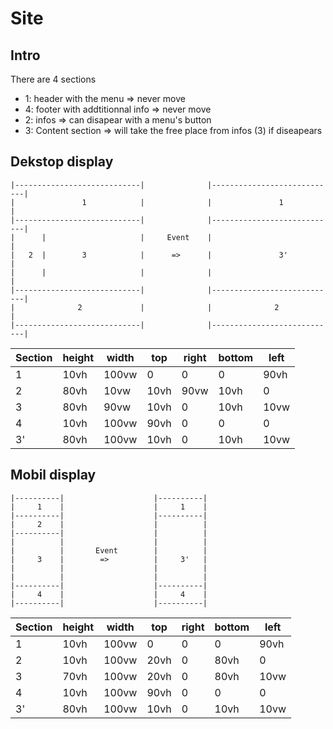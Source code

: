 
# Site

## Intro

There are 4 sections
- 1: header with the menu => never move
- 4: footer with addtitionnal info => never move
- 2: infos => can disapear with a menu's button  
- 3: Content section => will take the free place from infos (3) if diseapears

## Dekstop display

```
|----------------------------|              |----------------------------|
|               1            |              |               1            |
|----------------------------|              |----------------------------|
|      |                     |     Event    |                            |
|   2  |        3            |      =>      |               3'           |
|      |                     |              |                            |
|----------------------------|              |----------------------------|
|              2             |              |              2             |
|----------------------------|              |----------------------------|
```

| Section | height  | width | top   | right | bottom    | left  |
|-------|--------|--------|--------|--------|--------|--------|
| 1     |  10vh | 100vw | 0 | 0 | 0 | 90vh  |      
| 2     | 80vh  | 10vw | 10vh  | 90vw| 10vh    | 0 |      
| 3     | 80vh  | 90vw  | 10vh  | 0 | 10vh  | 10vw |      
| 4     | 10vh  | 100vw | 90vh  | 0 | 0 | 0 |
| 3'    | 80vh  | 100vw | 10vh  | 0 | 10vh  | 10vw |    

## Mobil display

```
|----------|                    |----------|
|     1    |                    |     1    |
|----------|                    |----------|
|     2    |                    |          |
|----------|                    |          |
|          |                    |          |
|          |       Event        |          | 
|     3    |        =>          |     3'   |
|          |                    |          |
|          |                    |          |
|----------|                    |----------|
|     4    |                    |     4    |
|----------|                    |----------|
```

| Section | height  | width | top   | right | bottom    | left  |
|-------|--------|--------|--------|--------|--------|--------|
| 1     |  10vh | 100vw | 0 | 0 | 0 | 90vh  |      
| 2     | 10vh  | 100vw | 20vh  | 0 | 80vh    | 0 |      
| 3     | 70vh  | 100vw  | 20vh  | 0 | 80vh  | 10vw |      
| 4     | 10vh  | 100vw | 90vh  | 0 | 0 | 0 |
| 3'    | 80vh  | 100vw | 10vh  | 0 | 10vh  | 10vw | 


